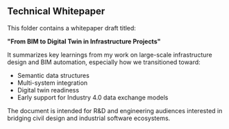 ## Technical Whitepaper

This folder contains a whitepaper draft titled:

**"From BIM to Digital Twin in Infrastructure Projects"**

It summarizes key learnings from my work on large-scale infrastructure design and BIM automation, especially how we transitioned toward:
- Semantic data structures
- Multi-system integration
- Digital twin readiness
- Early support for Industry 4.0 data exchange models

The document is intended for R&D and engineering audiences interested in bridging civil design and industrial software ecosystems.
